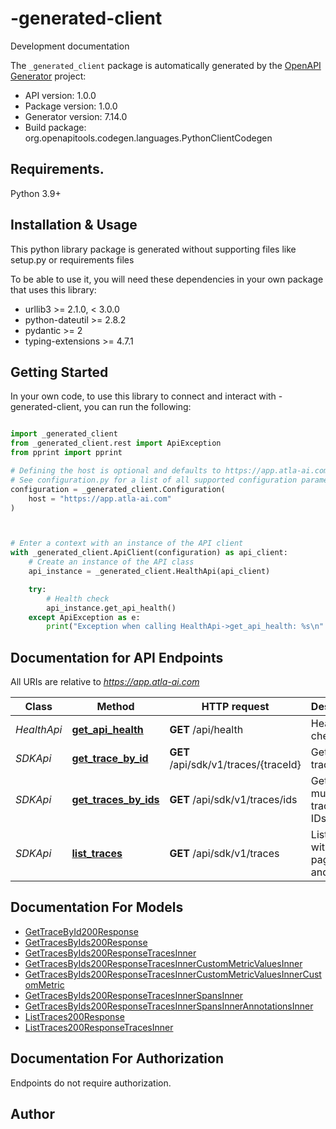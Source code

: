 # -generated-client
Development documentation

The `_generated_client` package is automatically generated by the [OpenAPI Generator](https://openapi-generator.tech) project:

- API version: 1.0.0
- Package version: 1.0.0
- Generator version: 7.14.0
- Build package: org.openapitools.codegen.languages.PythonClientCodegen

## Requirements.

Python 3.9+

## Installation & Usage

This python library package is generated without supporting files like setup.py or requirements files

To be able to use it, you will need these dependencies in your own package that uses this library:

* urllib3 >= 2.1.0, < 3.0.0
* python-dateutil >= 2.8.2
* pydantic >= 2
* typing-extensions >= 4.7.1

## Getting Started

In your own code, to use this library to connect and interact with -generated-client,
you can run the following:

```python

import _generated_client
from _generated_client.rest import ApiException
from pprint import pprint

# Defining the host is optional and defaults to https://app.atla-ai.com
# See configuration.py for a list of all supported configuration parameters.
configuration = _generated_client.Configuration(
    host = "https://app.atla-ai.com"
)



# Enter a context with an instance of the API client
with _generated_client.ApiClient(configuration) as api_client:
    # Create an instance of the API class
    api_instance = _generated_client.HealthApi(api_client)

    try:
        # Health check
        api_instance.get_api_health()
    except ApiException as e:
        print("Exception when calling HealthApi->get_api_health: %s\n" % e)

```

## Documentation for API Endpoints

All URIs are relative to *https://app.atla-ai.com*

Class | Method | HTTP request | Description
------------ | ------------- | ------------- | -------------
*HealthApi* | [**get_api_health**](_generated_client/docs/HealthApi.md#get_api_health) | **GET** /api/health | Health check
*SDKApi* | [**get_trace_by_id**](_generated_client/docs/SDKApi.md#get_trace_by_id) | **GET** /api/sdk/v1/traces/{traceId} | Get a single trace by ID
*SDKApi* | [**get_traces_by_ids**](_generated_client/docs/SDKApi.md#get_traces_by_ids) | **GET** /api/sdk/v1/traces/ids | Get multiple traces by IDs
*SDKApi* | [**list_traces**](_generated_client/docs/SDKApi.md#list_traces) | **GET** /api/sdk/v1/traces | List traces with pagination and filtering


## Documentation For Models

 - [GetTraceById200Response](_generated_client/docs/GetTraceById200Response.md)
 - [GetTracesByIds200Response](_generated_client/docs/GetTracesByIds200Response.md)
 - [GetTracesByIds200ResponseTracesInner](_generated_client/docs/GetTracesByIds200ResponseTracesInner.md)
 - [GetTracesByIds200ResponseTracesInnerCustomMetricValuesInner](_generated_client/docs/GetTracesByIds200ResponseTracesInnerCustomMetricValuesInner.md)
 - [GetTracesByIds200ResponseTracesInnerCustomMetricValuesInnerCustomMetric](_generated_client/docs/GetTracesByIds200ResponseTracesInnerCustomMetricValuesInnerCustomMetric.md)
 - [GetTracesByIds200ResponseTracesInnerSpansInner](_generated_client/docs/GetTracesByIds200ResponseTracesInnerSpansInner.md)
 - [GetTracesByIds200ResponseTracesInnerSpansInnerAnnotationsInner](_generated_client/docs/GetTracesByIds200ResponseTracesInnerSpansInnerAnnotationsInner.md)
 - [ListTraces200Response](_generated_client/docs/ListTraces200Response.md)
 - [ListTraces200ResponseTracesInner](_generated_client/docs/ListTraces200ResponseTracesInner.md)


<a id="documentation-for-authorization"></a>
## Documentation For Authorization

Endpoints do not require authorization.


## Author




